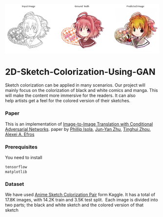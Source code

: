 <img src="results/download (15).png" width="900px"/>

# 2D-Sketch-Colorization-Using-GAN
Sketch colorization can be applied in many scenarios. Our project will mainly focus on the colorization of black and white comics and manga. This will make the content more immersive for the readers. It can also help artists get a feel for the colored version of their sketches. 

### Paper
This is an implementation of [Image-to-Image Translation with Conditional Adversarial Networks](https://arxiv.org/abs/1611.07004). paper by [Phillip Isola](http://web.mit.edu/phillipi/), [Jun-Yan Zhu](https://www.cs.cmu.edu/~junyanz/), [Tinghui Zhou](https://people.eecs.berkeley.edu/~tinghuiz/), [Alexei A. Efros](https://people.eecs.berkeley.edu/~efros/)


### Prerequisites

You need to install

```
tensorflow
matplotlib
```

### Dataset

We have used [Anime Sketch Colorization Pair](https://www.kaggle.com/ktaebum/anime-sketch-colorization-pair) form Kaggle. It has a total of 17.8K images, with 14.2K train and 3.5K test split. 
Each image is divided into two parts; the black and white sketch and the colored version of that sketch 


